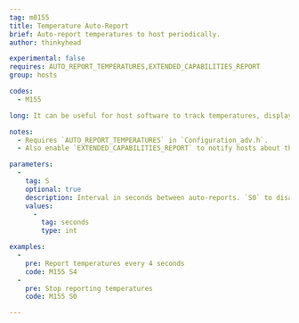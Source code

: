 ```yaml
---
tag: m0155
title: Temperature Auto-Report
brief: Auto-report temperatures to host periodically.
author: thinkyhead

experimental: false
requires: AUTO_REPORT_TEMPERATURES,EXTENDED_CAPABILITIES_REPORT
group: hosts

codes:
  - M155

long: It can be useful for host software to track temperatures, display and graph them over time, but polling with `M105` is less than optimal. With `M155` hosts simply set an interval and Marlin will keep sending data automatically. This method is preferred over polling with `M105`.

notes:
  - Requires `AUTO_REPORT_TEMPERATURES` in `Configuration_adv.h`.
  - Also enable `EXTENDED_CAPABILITIES_REPORT` to notify hosts about this capability.

parameters:
  -
    tag: S
    optional: true
    description: Interval in seconds between auto-reports. `S0` to disable.
    values:
      -
        tag: seconds
        type: int

examples:
  -
    pre: Report temperatures every 4 seconds
    code: M155 S4
  -
    pre: Stop reporting temperatures
    code: M155 S0

---
```


